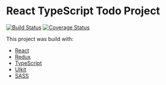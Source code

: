 # React TypeScript Todo Project
[![Build Status](https://travis-ci.com/Acrom7/React-TS-todo.svg?branch=master)](https://travis-ci.com/Acrom7/React-TS-todo)
[![Coverage Status](https://coveralls.io/repos/github/Acrom7/React-TS-todo/badge.svg?branch=feautre)](https://coveralls.io/github/Acrom7/React-TS-todo?branch=feautre)

This project was build with: 
- [React](https://reactjs.org/)
- [Redux](https://redux.js.org/)
- [TypeScript](https://www.typescriptlang.org/)
- [UIkit](https://getuikit.com/)
- [SASS](https://sass-lang.com/)
